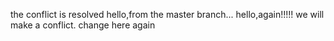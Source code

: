 the conflict is resolved
hello,from the master branch...
hello,again!!!!!
we will make a conflict.
change here again

